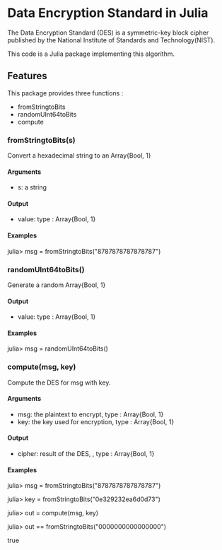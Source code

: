 # Data Encryption Standard in Julia

The Data  Encryption  Standard  (DES)  is  a  symmetric-key  block  cipher  published  by  the  National Institute of Standards and Technology(NIST).

This code is a Julia package implementing this algorithm. 

## Features

This package provides three functions : 
* fromStringtoBits
* randomUInt64toBits
* compute

### fromStringtoBits(s)
Convert a hexadecimal string to an Array{Bool, 1}
#### Arguments
* s: a string
#### Output
* value: type : Array{Bool, 1}
#### Examples
julia> msg = fromStringtoBits("8787878787878787")

### randomUInt64toBits()
Generate a random Array{Bool, 1}
#### Output
* value: type : Array{Bool, 1}
#### Examples
julia> msg = randomUInt64toBits()

### compute(msg, key)
Compute the DES for msg with key. 
#### Arguments
* msg: the plaintext to encrypt, type : Array{Bool, 1}
* key: the key used for encryption, type : Array{Bool, 1} 
#### Output
* cipher: result of the DES, , type : Array{Bool, 1}
#### Examples
julia> msg = fromStringtoBits("8787878787878787")

julia> key = fromStringtoBits("0e329232ea6d0d73")

julia> out = compute(msg, key)

julia> out == fromStringtoBits("0000000000000000")

true

	
